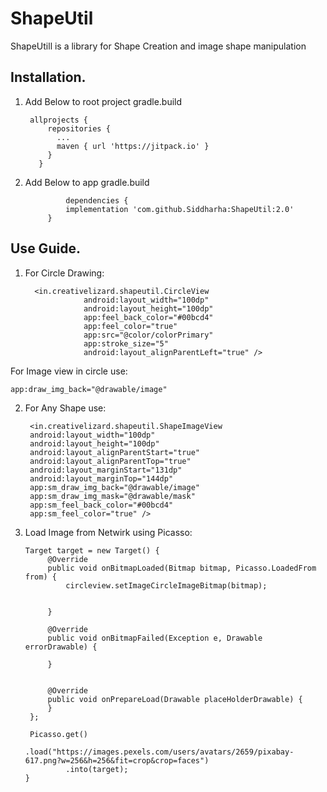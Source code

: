 # ShapeUtil
ShapeUtill is a library for Shape Creation and image shape manipulation

## Installation.
1. Add Below to root project gradle.build

        allprojects {
            repositories {
              ...
              maven { url 'https://jitpack.io' }
            }
          }
          
2. Add Below to app gradle.build

        		dependencies {
	        	implementation 'com.github.Siddharha:ShapeUtil:2.0'
			}



## Use Guide.
1. For Circle Drawing:

         <in.creativelizard.shapeutil.CircleView
                    android:layout_width="100dp"
                    android:layout_height="100dp"
                    app:feel_back_color="#00bcd4"
                    app:feel_color="true"
                    app:src="@color/colorPrimary"
                    app:stroke_size="5"
                    android:layout_alignParentLeft="true" />  

For Image view in circle use:
			
	app:draw_img_back="@drawable/image"
2. For Any Shape use:
		
		<in.creativelizard.shapeutil.ShapeImageView
        android:layout_width="100dp"
        android:layout_height="100dp"
        android:layout_alignParentStart="true"
        android:layout_alignParentTop="true"
        android:layout_marginStart="131dp"
        android:layout_marginTop="144dp"
        app:sm_draw_img_back="@drawable/image"
        app:sm_draw_img_mask="@drawable/mask"
        app:sm_feel_back_color="#00bcd4"
        app:sm_feel_color="true" />
	
3. Load Image from Netwirk using Picasso:

	   Target target = new Target() {
            @Override
            public void onBitmapLoaded(Bitmap bitmap, Picasso.LoadedFrom from) {
                circleview.setImageCircleImageBitmap(bitmap);
              

            }

            @Override
            public void onBitmapFailed(Exception e, Drawable errorDrawable) {

            }


            @Override
            public void onPrepareLoad(Drawable placeHolderDrawable) {
            }
        };

        Picasso.get()
                .load("https://images.pexels.com/users/avatars/2659/pixabay-617.png?w=256&h=256&fit=crop&crop=faces")
                .into(target);
       }
